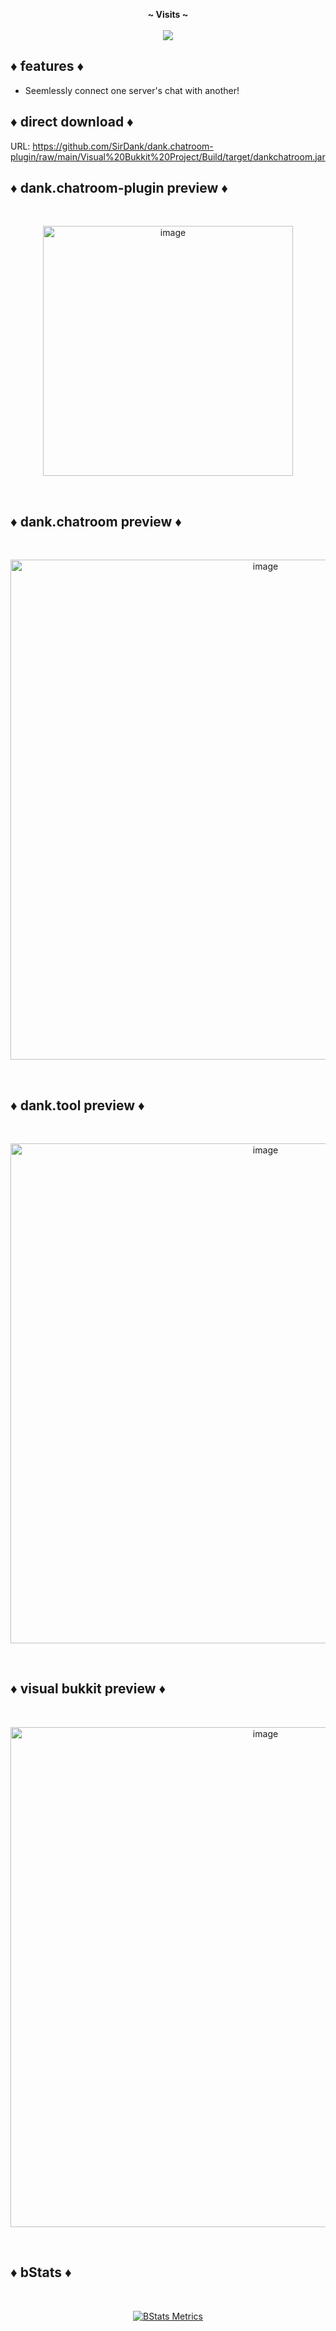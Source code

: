 <p align="center">
  <b>~ Visits ~</b><br><br>
  <img src="https://profile-counter.glitch.me/dank.chatroom-plugin/count.svg">
</p>

## ♦️ features ♦️

- Seemlessly connect one server's chat with another!

## ♦️ direct download ♦️

URL: https://github.com/SirDank/dank.chatroom-plugin/raw/main/Visual%20Bukkit%20Project/Build/target/dankchatroom.jar

## ♦️ dank.chatroom-plugin preview ♦️

<br><p align="center"><img width="400" alt="image" src="https://github.com/SirDank/dank.chatroom-plugin/assets/52797753/965a9702-1485-42f2-86bf-0c476f5b05f1"></p><br>

## ♦️ dank.chatroom preview ♦️

<br><p align="center"><a href="https://github.com/SirDank/dank.tool"><img width="800" alt="image" src="https://github.com/SirDank/dank.tool/assets/52797753/4ea5389c-e6db-497e-a5cf-9578a403ebe3"></p></a><br>

## ♦️ dank.tool preview ♦️

<br><p align="center"><a href="https://github.com/SirDank/dank.tool"><img width="800" alt="image" src="https://github.com/SirDank/dank.tool/assets/52797753/ded02b28-8e3a-4a0b-aae0-1d09ba72e8e0"></p></a><br>

## ♦️ visual bukkit preview ♦️

<br><p align="center"><a href="https://github.com/OfficialDonut/VisualBukkit"><img width="800" alt="image" src="https://camo.githubusercontent.com/f124fc198b8e16d1c4e7ebf540e19491e5db60bfbae014d05c4e537e568e55c8/68747470733a2f2f692e696d6775722e636f6d2f365039685237762e706e67"></p></a><br>

## ♦️ bStats ♦️

<br><p align="center">[![BStats Metrics](https://bstats.org/signatures/bukkit/dank-chatroom.svg)](https://bstats.org/plugin/bukkit/dank-chatroom/19689)</p><br>
